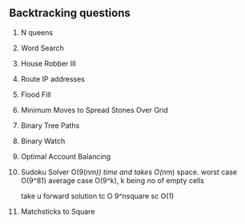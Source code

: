 ## Backtracking questions

1. N queens 

2. Word Search 

3. House Robber III 

4. Route IP addresses 

5. Flood Fill 

6. Minimum Moves to Spread Stones Over Grid 

7. Binary Tree Paths 

8. Binary Watch 

9. Optimal Account Balancing 

10. Sudoku Solver 
     O(9(n*m)) time and takes O(n*m) space.
     worst case O(9^81)
     average case O(9^k), k being no of empty cells

     take u forward solution
     tc O 9^nsquare
     sc O(1)
     
11. Matchsticks to Square 

